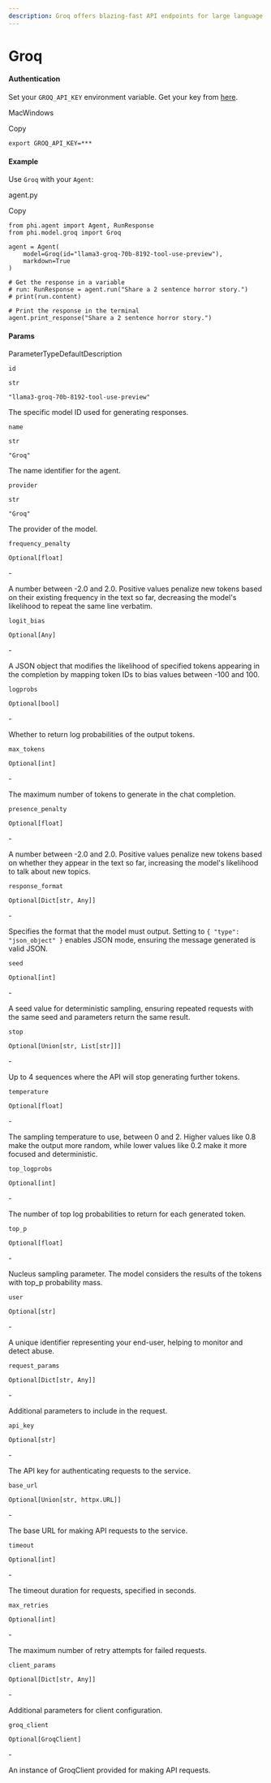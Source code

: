 ```yaml
---
description: Groq offers blazing-fast API endpoints for large language models
---
```


# Groq

#### Authentication <a href="#authentication" id="authentication"></a>

Set your `GROQ_API_KEY` environment variable. Get your key from [here](https://console.groq.com/keys).

MacWindows

Copy

```
export GROQ_API_KEY=***
```

#### [​](https://docs.phidata.com/models/groq#example)Example <a href="#example" id="example"></a>

Use `Groq` with your `Agent`:

agent.py

Copy

```
from phi.agent import Agent, RunResponse
from phi.model.groq import Groq

agent = Agent(
    model=Groq(id="llama3-groq-70b-8192-tool-use-preview"),
    markdown=True
)

# Get the response in a variable
# run: RunResponse = agent.run("Share a 2 sentence horror story.")
# print(run.content)

# Print the response in the terminal
agent.print_response("Share a 2 sentence horror story.")
```

#### [​](https://docs.phidata.com/models/groq#params)Params <a href="#params" id="params"></a>

ParameterTypeDefaultDescription

`id`

`str`

`"llama3-groq-70b-8192-tool-use-preview"`

The specific model ID used for generating responses.

`name`

`str`

`"Groq"`

The name identifier for the agent.

`provider`

`str`

`"Groq"`

The provider of the model.

`frequency_penalty`

`Optional[float]`

\-

A number between -2.0 and 2.0. Positive values penalize new tokens based on their existing frequency in the text so far, decreasing the model's likelihood to repeat the same line verbatim.

`logit_bias`

`Optional[Any]`

\-

A JSON object that modifies the likelihood of specified tokens appearing in the completion by mapping token IDs to bias values between -100 and 100.

`logprobs`

`Optional[bool]`

\-

Whether to return log probabilities of the output tokens.

`max_tokens`

`Optional[int]`

\-

The maximum number of tokens to generate in the chat completion.

`presence_penalty`

`Optional[float]`

\-

A number between -2.0 and 2.0. Positive values penalize new tokens based on whether they appear in the text so far, increasing the model's likelihood to talk about new topics.

`response_format`

`Optional[Dict[str, Any]]`

\-

Specifies the format that the model must output. Setting to `{ "type": "json_object" }` enables JSON mode, ensuring the message generated is valid JSON.

`seed`

`Optional[int]`

\-

A seed value for deterministic sampling, ensuring repeated requests with the same seed and parameters return the same result.

`stop`

`Optional[Union[str, List[str]]]`

\-

Up to 4 sequences where the API will stop generating further tokens.

`temperature`

`Optional[float]`

\-

The sampling temperature to use, between 0 and 2. Higher values like 0.8 make the output more random, while lower values like 0.2 make it more focused and deterministic.

`top_logprobs`

`Optional[int]`

\-

The number of top log probabilities to return for each generated token.

`top_p`

`Optional[float]`

\-

Nucleus sampling parameter. The model considers the results of the tokens with top\_p probability mass.

`user`

`Optional[str]`

\-

A unique identifier representing your end-user, helping to monitor and detect abuse.

`request_params`

`Optional[Dict[str, Any]]`

\-

Additional parameters to include in the request.

`api_key`

`Optional[str]`

\-

The API key for authenticating requests to the service.

`base_url`

`Optional[Union[str, httpx.URL]]`

\-

The base URL for making API requests to the service.

`timeout`

`Optional[int]`

\-

The timeout duration for requests, specified in seconds.

`max_retries`

`Optional[int]`

\-

The maximum number of retry attempts for failed requests.

`client_params`

`Optional[Dict[str, Any]]`

\-

Additional parameters for client configuration.

`groq_client`

`Optional[GroqClient]`

\-

An instance of GroqClient provided for making API requests.
